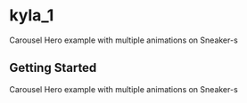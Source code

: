 # kyla_1

Carousel Hero example with multiple animations on Sneaker-s

## Getting Started

Carousel Hero example with multiple animations on Sneaker-s
